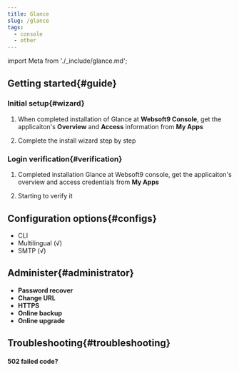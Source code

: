 ```yaml
---
title: Glance
slug: /glance
tags:
  - console
  - other
---
```


import Meta from './_include/glance.md';

<Meta name="meta" />

## Getting started{#guide}

### Initial setup{#wizard}

1. When completed installation of Glance at **Websoft9 Console**, get the applicaiton's **Overview** and **Access** information from **My Apps**  

2. Complete the install wizard step by step

### Login verification{#verification}

1. Completed installation Glance at Websoft9 console, get the applicaiton's overview and access credentials from **My Apps**  

2. Starting to verify it

## Configuration options{#configs}

- CLI
- Multilingual (√)
- SMTP (√)

## Administer{#administrator}

- **Password recover**
- **Change URL**
- **HTTPS**
- **Online backup**
- **Online upgrade**

## Troubleshooting{#troubleshooting}

#### 502 failed code?